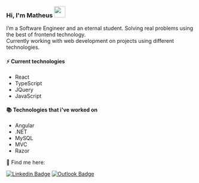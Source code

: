 ### Hi, I'm Matheus <img src="https://media.giphy.com/media/hvRJCLFzcasrR4ia7z/giphy.gif" width="30" >

I’m a Software Engineer and an eternal student. Solving real problems using the best of frontend technology.  
Currently working with web development on projects using different technologies.

#### ⚡ Current technologies
- React  
- TypeScript  
- JQuery  
- JavaScript

#### 📚 Technologies that i've worked on
- Angular  
- .NET  
- MySQL  
- MVC  
- Razor

💬 Find me here:  

[![Linkedin Badge](https://img.shields.io/badge/-matheus--il-blue?style=flat-square&logo=Linkedin&logoColor=white&link=https://www.linkedin.com/in/matheus-il//)](https://www.linkedin.com/in/matheus-il/)
[![Outlook Badge](https://img.shields.io/badge/-matheus.il@live.com-394454?style=flat-square&logo=microsoft-outlook&logoColor=white&link=mailto:matheus.il@live.com)](mailto:matheus.il@live.com)
